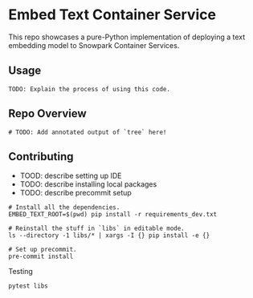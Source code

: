 # Embed Text Container Service

This repo showcases a pure-Python implementation of deploying a text embedding model to Snowpark Container Services.

## Usage

```
TODO: Explain the process of using this code.
```


## Repo Overview

```
# TODO: Add annotated output of `tree` here!
```

## Contributing

- TOOD: describe setting up IDE
- TODO: describe installing local packages
- TODO: describe precommit setup

``` shell
# Install all the dependencies.
EMBED_TEXT_ROOT=$(pwd) pip install -r requirements_dev.txt

# Reinstall the stuff in `libs` in editable mode.
ls --directory -1 libs/* | xargs -I {} pip install -e {}

# Set up precommit.
pre-commit install
```

Testing

``` shell
pytest libs
```